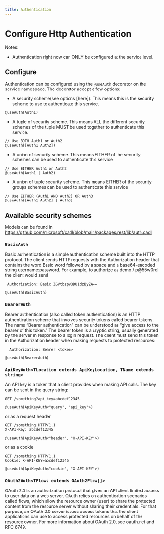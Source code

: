 ```yaml
---
title: Authentication
---
```


# Configure Http Authentication

Notes:

- Authentication right now can ONLY be configured at the service level.

## Configure

Authentication can be configured using the `@useAuth` decorator on the service namespace. The decorator accept a few options:

- A security scheme(see options [here]). This means this is the security scheme to use to authenticate this service.

```cadl
@useAuth(Auth1)
```

- A tuple of security scheme. This means ALL the different security schemes of the tuple MUST be used together to authenticate this service.

```cadl
// Use BOTH Auth1 or Auth2
@useAuth([Auth1 Auth2])
```

- A union of security scheme. This means EITHER of the security schemes can be used to authenticate this service

```cadl
// Use EITHER Auth1 or Auth2
@useAuth(Auth1 | Auth2)
```

- A union of tuple security scheme. This means EITHER of the security groups schemes can be used to authenticate this service

```cadl
// Use EITHER (Auth1 AND Auth2) OR Auth3
@useAuth([Auth1 Auth2] | Auth3)
```

## Available security schemes

Models can be found in https://github.com/microsoft/cadl/blob/main/packages/rest/lib/auth.cadl

### `BasicAuth`

Basic authentication is a simple authentication scheme built into the HTTP protocol.
The client sends HTTP requests with the Authorization header that contains the word Basic word followed by a space and a base64-encoded string username:password.
For example, to authorize as demo / p@55w0rd the client would send

```
 Authorization: Basic ZGVtbzpwQDU1dzByZA==
```

```cadl
@useAuth(BasicAuth)
```

### `BearerAuth`

Bearer authentication (also called token authentication) is an HTTP authentication scheme that involves security tokens called bearer tokens.
The name “Bearer authentication” can be understood as “give access to the bearer of this token.” The bearer token is a cryptic string, usually generated by the server in response to a login request.
The client must send this token in the Authorization header when making requests to protected resources:

```
  Authorization: Bearer <token>
```

```cadl
@useAuth(BearerAuth)
```

### `ApiKeyAuth<TLocation extends ApiKeyLocation, TName extends string>`

An API key is a token that a client provides when making API calls. The key can be sent in the query string:

```
GET /something?api_key=abcdef12345
```

```cadl
@useAuth(ApiKeyAuth<"query", "api_key">)
```

or as a request header

```
GET /something HTTP/1.1
X-API-Key: abcdef12345
```

```cadl
@useAuth(ApiKeyAuth<"header", "X-API-KEY">)
```

or as a cookie

```
GET /something HTTP/1.1
Cookie: X-API-KEY=abcdef12345
```

```cadl
@useAuth(ApiKeyAuth<"cookie", "X-API-KEY">)
```

### `OAuth2Auth<TFlows extends OAuth2Flow[]>`

OAuth 2.0 is an authorization protocol that gives an API client limited access to user data on a web server.
OAuth relies on authentication scenarios called flows, which allow the resource owner (user) to share the protected content from the resource server without sharing their credentials.
For that purpose, an OAuth 2.0 server issues access tokens that the client applications can use to access protected resources on behalf of the resource owner.
For more information about OAuth 2.0, see oauth.net and RFC 6749.
